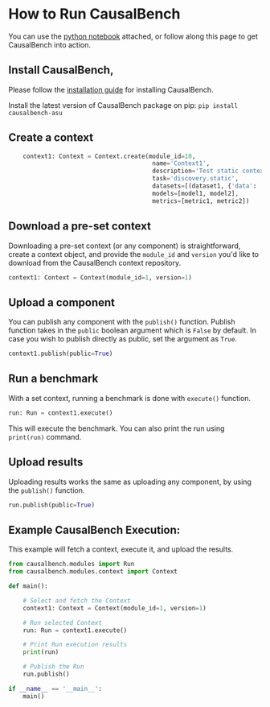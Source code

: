 # How to Run CausalBench
You can use the [python notebook](https://colab.research.google.com/drive/1M068y8xOeAzCihDf1YVsFNZUY5JMHCQ8) attached, or follow along this page to get CausalBench into action.

## Install CausalBench,
Please follow the [installation guide](../install/) for installing CausalBench.

Install the latest version of CausalBench package on pip:
`pip install causalbench-asu`

## Create a context
```python
    context1: Context = Context.create(module_id=10,
                                        name='Context1',
                                        description='Test static context',
                                        task='discovery.static',
                                        datasets=[(dataset1, {'data': 'file1', 'ground_truth': 'file2'})],
                                        models=[model1, model2],
                                        metrics=[metric1, metric2])
```

## Download a pre-set context
Downloading a pre-set context (or any component) is straightforward, create a context object, and provide the `module_id` and `version` you'd like to download from the CausalBench context repository.
```python
context1: Context = Context(module_id=1, version=1)
```

## Upload a component
You can publish any component with the `publish()` function. Publish function takes in the `public` boolean argument which is `False` by default. In case you wish to publish directly as public, set the argument as `True`.

```python
context1.publish(public=True)
```

## Run a benchmark
With a set context, running a benchmark is done with `execute()` function.
```python
run: Run = context1.execute()
```
This will execute the benchmark.
You can also print the run using `print(run)` command.

## Upload results
Uploading results works the same as uploading any component, by using the `publish()` function.
```python
run.publish(public=True)
```

## Example CausalBench Execution:
This example will fetch a context, execute it, and upload the results.
```python
from causalbench.modules import Run
from causalbench.modules.context import Context

def main():

    # Select and fetch the Context
    context1: Context = Context(module_id=1, version=1)

    # Run selected Context
    run: Run = context1.execute()

    # Print Run execution results
    print(run)

    # Publish the Run
    run.publish()

if __name__ == '__main__':
    main()
```